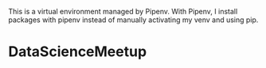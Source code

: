 This is a virtual environment managed by Pipenv. With Pipenv, I install packages with pipenv instead of manually activating my venv and using pip.
# DataScienceMeetup
